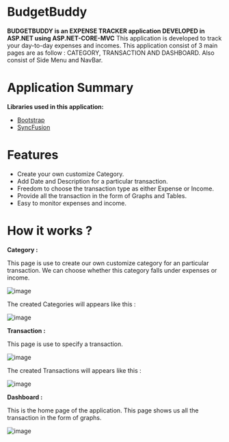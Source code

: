 # BudgetBuddy
**BUDGETBUDDY is an EXPENSE TRACKER application DEVELOPED in ASP.NET using ASP.NET-CORE-MVC**
This application is developed to track your day-to-day expenses and incomes.
This application consist of 3 main pages are as follow :
CATEGORY, TRANSACTION AND DASHBOARD. 
Also consist of  Side Menu and NavBar.

# Application Summary

**Libraries used in this application:**
* [Bootstrap](https://getbootstrap.com/)
* [SyncFusion]([https://getbootstrap.com/](https://www.syncfusion.com/aspnet-core-ui-controls)) 

# Features
* Create your own customize Category.
* Add Date and Description for a particular transaction.
* Freedom to choose the transaction type as either Expense or Income.
* Provide all the transaction in the form of Graphs and Tables.
* Easy to monitor expenses and income. 


# How it works ?

**Category :**

This page is use to create our own customize category for an particular transaction.
We can choose whether this category falls under expenses or income.

![image](https://github.com/Pratikshacoder088/BudgetBuddy/assets/81643981/797d4813-259a-4a02-839c-997d91bbe8ea)

The created Categories will appears like this :

![image](https://github.com/Pratikshacoder088/BudgetBuddy/assets/81643981/acf2cb46-bea3-4161-afe9-0b22ac5318d2)

**Transaction :**

This page is use to specify a transaction.

![image](https://github.com/Pratikshacoder088/BudgetBuddy/assets/81643981/928416c8-a63c-497e-a63e-ecab2cbe8c5d)

The created Transactions will appears like this :

![image](https://github.com/Pratikshacoder088/BudgetBuddy/assets/81643981/e7623fd4-1ba5-4ccb-8fee-c73a98803ad3)

**Dashboard :**

This is the home page of the application.
This page shows us all the transaction in the form of graphs.

![image](https://github.com/Pratikshacoder088/BudgetBuddy/assets/81643981/6301f5a0-fa42-4072-a303-0d800eae1066)

